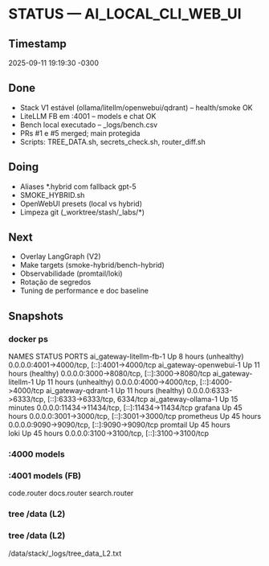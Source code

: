 # STATUS — AI_LOCAL_CLI_WEB_UI

## Timestamp
2025-09-11 19:19:30 -0300

## Done
- Stack V1 estável (ollama/litellm/openwebui/qdrant) – health/smoke OK
- LiteLLM FB em :4001 – models e chat OK
- Bench local executado – _logs/bench.csv
- PRs #1 e #5 merged; main protegida
- Scripts: TREE_DATA.sh, secrets_check.sh, router_diff.sh

## Doing
- Aliases *.hybrid com fallback gpt-5
- SMOKE_HYBRID.sh
- OpenWebUI presets (local vs hybrid)
- Limpeza git (_worktree/stash/_labs/*)

## Next
- Overlay LangGraph (V2)
- Make targets (smoke-hybrid/bench-hybrid)
- Observabilidade (promtail/loki)
- Rotação de segredos
- Tuning de performance e doc baseline

## Snapshots
### docker ps
NAMES                     STATUS                    PORTS
ai_gateway-litellm-fb-1   Up 8 hours (unhealthy)    0.0.0.0:4001->4000/tcp, [::]:4001->4000/tcp
ai_gateway-openwebui-1    Up 11 hours (healthy)     0.0.0.0:3000->8080/tcp, [::]:3000->8080/tcp
ai_gateway-litellm-1      Up 11 hours (unhealthy)   0.0.0.0:4000->4000/tcp, [::]:4000->4000/tcp
ai_gateway-qdrant-1       Up 11 hours (healthy)     0.0.0.0:6333->6333/tcp, [::]:6333->6333/tcp, 6334/tcp
ai_gateway-ollama-1       Up 15 minutes             0.0.0.0:11434->11434/tcp, [::]:11434->11434/tcp
grafana                   Up 45 hours               0.0.0.0:3001->3000/tcp, [::]:3001->3000/tcp
prometheus                Up 45 hours               0.0.0.0:9090->9090/tcp, [::]:9090->9090/tcp
promtail                  Up 45 hours               
loki                      Up 45 hours               0.0.0.0:3100->3100/tcp, [::]:3100->3100/tcp

### :4000 models


### :4001 models (FB)
code.router
docs.router
search.router

### tree /data (L2)


### tree /data (L2)
/data/stack/_logs/tree_data_L2.txt
